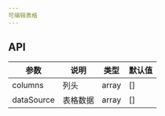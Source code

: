 ```yaml
---
可编辑表格
---
```


## API

参数 | 说明 | 类型 | 默认值
----|------|-----|------
columns | 列头 | array | []
dataSource | 表格数据 | array | []
